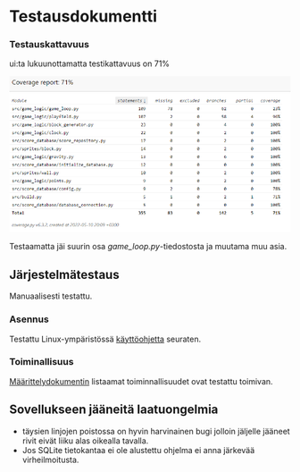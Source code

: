 # Testausdokumentti


### Testauskattavuus

ui:ta lukuunottamatta testikattavuus on 71%

![](/tetris/dokumentaatio/kuvat/testikattavuus.png)

Testaamatta jäi suurin osa _game_loop.py_-tiedostosta ja muutama muu asia.

## Järjestelmätestaus
Manuaalisesti testattu.

### Asennus 
Testattu Linux-ympäristössä [käyttöohjetta](https://github.com/meri573/ot-harjoitustyo/blob/main/tetris/dokumentaatio/kayttoohje.md) seuraten.

### Toiminallisuus
[Määrittelydokumentin](https://github.com/meri573/ot-harjoitustyo/blob/main/tetris/dokumentaatio/vaatimusmaarittely.md) listaamat toiminnallisuudet ovat testattu toimivan.

## Sovellukseen jääneitä laatuongelmia
- täysien linjojen poistossa on hyvin harvinainen bugi jolloin jäljelle jääneet rivit eivät liiku alas oikealla tavalla.
- Jos SQLite tietokantaa ei ole alustettu ohjelma ei anna järkevää virheilmoitusta.

